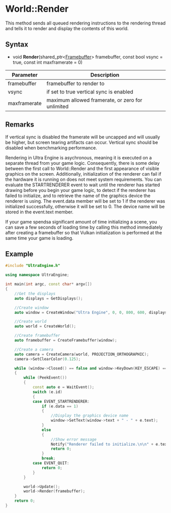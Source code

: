 # World::Render

This method sends all queued rendering instructions to the rendering thread and tells it to render and display the contents of this world.

## Syntax

- void **Render**(shared_ptr<[Framebuffer](Framebuffer.md)\> framebuffer, const bool vsync = true, const int maxframerate = 0)

| Parameter | Description |
|---|---|
| framebuffer | framebuffer to render to |
| vsync | if set to true vertical sync is enabled |
| maxframerate | maximum allowed framerate, or zero for unlimited |

## Remarks

If vertical sync is disabled the framerate will be uncapped and will usually be higher, but screen tearing artifacts can occur. Vertical sync should be disabled when benchmarking performance.

Rendering in Ultra Engine is asychronous, meaning it is executed on a separate thread from your game logic. Consequently, there is some delay between the first call to World::Render and the first appearance of visible graphics on the screen. Additionally, initialization of the renderer can fail if the hardware it is running on does not meet system requirements. You can evaluate the STARTRENDERER event to wait until the renderer has started drawing before you begin your game logic, to detect if the renderer has failed to initialize, and to retrieve the name of the graphics device the renderer is using. The event.data member will be set to 1 if the renderer was initialized successfully, otherwise it will be set to 0. The device name will be stored in the event.text member.

If your game spendsa significant amount of time initializing a scene, you can save a few seconds of loading time by calling this method immediately after creating a framebuffer so that Vulkan initialization is performed at the same time your game is loading.

## Example

```c++
#include "UltraEngine.h"

using namespace UltraEngine;

int main(int argc, const char* argv[])
{
    //Get the displays
    auto displays = GetDisplays();

    //Create window
    auto window = CreateWindow("Ultra Engine", 0, 0, 800, 600, displays[0], WINDOW_CENTER | WINDOW_TITLEBAR);

    //Create world
    auto world = CreateWorld();

    //Create framebuffer
    auto framebuffer = CreateFramebuffer(window);

    //Create a camera
    auto camera = CreateCamera(world, PROJECTION_ORTHOGRAPHIC);
    camera->SetClearColor(0.125);

    while (window->Closed() == false and window->KeyDown(KEY_ESCAPE) == false)
    {
        while (PeekEvent())
        {
            const auto e = WaitEvent();
            switch (e.id)
            {
            case EVENT_STARTRENDERER:
                if (e.data == 1)
                {
                    //Display the graphics device name
                    window->SetText(window->text + " - " + e.text);
                }
                else
                {
                    //Show error message
                    Notify("Renderer failed to initialize.\n\n" + e.text, "Error", true);
                    return 0;
                }
                break;
            case EVENT_QUIT:
                return 0;
            }
        }

        world->Update();
        world->Render(framebuffer);
    }
    return 0;
}
```
